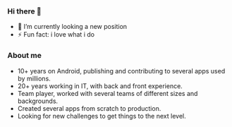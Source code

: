 ### Hi there 👋

- 🔭 I’m currently looking a new position
- ⚡ Fun fact: i love what i do

### About me
- 10+ years on Android, publishing and contributing to several apps used by millions. 
- 20+ years working in IT, with back and front experience.
- Team player, worked with several teams of different sizes and backgrounds.
- Created several apps from scratch to production.
- Looking for new challenges to get things to the next level. 

